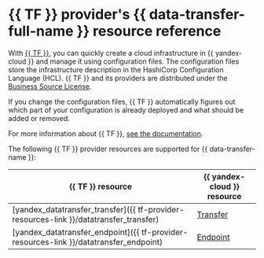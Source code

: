 # {{ TF }} provider's {{ data-transfer-full-name }} resource reference

With [{{ TF }}](https://www.terraform.io/), you can quickly create a cloud infrastructure in {{ yandex-cloud }} and manage it using configuration files. The configuration files store the infrastructure description in the HashiCorp Configuration Language (HCL). {{ TF }} and its providers are distributed under the [Business Source License](https://github.com/hashicorp/terraform/blob/main/LICENSE).

If you change the configuration files, {{ TF }} automatically figures out which part of your configuration is already deployed and what should be added or removed.


For more information about {{ TF }}, [see the documentation](../tutorials/infrastructure-management/terraform-quickstart.md#install-terraform).


The following {{ TF }} provider resources are supported for {{ data-transfer-name }}:

| **{{ TF }} resource** | **{{ yandex-cloud }} resource** |
| --- | --- |
| [yandex_datatransfer_transfer]({{ tf-provider-resources-link }}/datatransfer_transfer) | [Transfer](concepts/index.md#transfer) |
| [yandex_datatransfer_endpoint]({{ tf-provider-resources-link }}/datatransfer_endpoint) | [Endpoint](concepts/index.md#endpoint) |